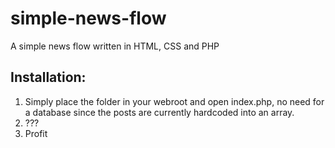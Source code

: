 # simple-news-flow
A simple news flow written in HTML, CSS and PHP

## Installation:
1. Simply place the folder in your webroot and open index.php, no need for a
database since the posts are currently hardcoded into an array.
2. ???
3. Profit
